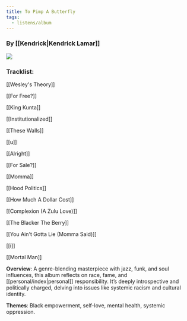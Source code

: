 ```yaml
---
title: To Pimp A Butterfly
tags:
  - listens/album
---
```

### By [[Kendrick|Kendrick Lamar]]

![](https://media.pitchfork.com/photos/6616994dee648e2629d84122/1:1/w_450%2Cc_limit/Kendrick-Lamar-To-Pimp-a-Butterfly.jpg)



### Tracklist:


[[Wesley's Theory]]

[[For Free?]]   

[[King Kunta]]   

[[Institutionalized]]   

[[These Walls]]   

[[u]]   

[[Alright]]   

[[For Sale?]]   

[[Momma]]   

[[Hood Politics]]   

[[How Much A Dollar Cost]]   

[[Complexion (A Zulu Love)]]   

[[The Blacker The Berry]]   

[[You Ain't Gotta Lie (Momma Said)]]   

[[i]]

[[Mortal Man]]

**Overview**: A genre-blending masterpiece with jazz, funk, and soul influences, this album reflects on race, fame, and [[personal/index|personal]] responsibility. It’s deeply introspective and politically charged, delving into issues like systemic racism and cultural identity.



**Themes**: Black empowerment, self-love, mental health, systemic oppression.
